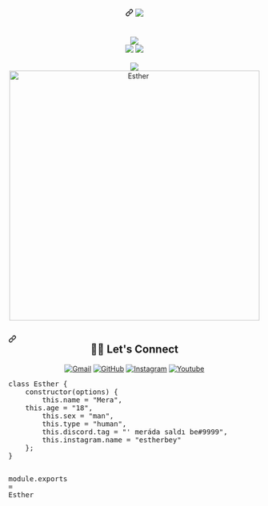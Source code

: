    </div>
    <article class="markdown-body entry-content container-lg f5" itemprop="text"><h1 align="center" dir="auto"><a id="user-content---" class="anchor" aria-hidden="true" href="#--"><svg class="octicon octicon-link" viewBox="0 0 16 16" version="1.1" width="16" height="16" aria-hidden="true"><path fill-rule="evenodd" d="M7.775 3.275a.75.75 0 001.06 1.06l1.25-1.25a2 2 0 112.83 2.83l-2.5 2.5a2 2 0 01-2.83 0 .75.75 0 00-1.06 1.06 3.5 3.5 0 004.95 0l2.5-2.5a3.5 3.5 0 00-4.95-4.95l-1.25 1.25zm-4.69 9.64a2 2 0 010-2.83l2.5-2.5a2 2 0 012.83 0 .75.75 0 001.06-1.06 3.5 3.5 0 00-4.95 0l-2.5 2.5a3.5 3.5 0 004.95 4.95l1.25-1.25a.75.75 0 00-1.06-1.06l-1.25 1.25a2 2 0 01-2.83 0z"></path></svg></a> <a href="https://github.com/EstherBey"><img src="https://camo.githubusercontent.com/975a489dfcd0837faebdecdf9ba3d997a02cedcc7bd0078bc49e0ab1b620e8a2/68747470733a2f2f726561646d652d747970696e672d7376672e6865726f6b756170702e636f6d2f3f6c696e65733d48692b4927616d2b4d7573743b492b6c696b652b636f64696e673b486f772b6172652b796f752b746f6461793f3b49276d2b7072657474792b66696e65" data-canonical-src="https://readme-typing-svg.herokuapp.com/?lines=Hi+I'am+Mera;I+like+coding;How+are+you+today?;I'm+pretty+fine" style="max-width: 100%;"> </a></h1> <br><div align="center" dir="auto"> <a href="https://discord.com/users/914470304179429418" title="Discord Account" rel="nofollow"><img src="https://camo.githubusercontent.com/bc76ccad346855e7270522acaf46812cf514349aed3137cceaa50935adefefd7/68747470733a2f2f6c616e796172642d70726f66696c652d726561646d652e76657263656c2e6170702f6170692f3633383332343835393831383231333338303f69646c654d6573736167653d686525323069732532306c6561726e696e672532306e65772532307468696e67732e2e2e" data-canonical-src="https://lanyard-profile-readme.vercel.app/api/638324859818213380?idleMessage=he%20is%20learning%20new%20things..." style="max-width: 100%;"></a> </div>
<div align="center" dir="auto">
<a href="https://github.com/EstherBey" title="Github Account"><img src="https://camo.githubusercontent.com/65ad890936f64ac52f75fbf23113c362335b4f2c785a1dc05d83c4fae4943628/68747470733a2f2f6b6f6d617265762e636f6d2f67687076632f3f757365726e616d653d6d757374323533" data-canonical-src="https://komarev.com/ghpvc/?username=EstherBey" style="max-width: 100%;"></a>
<a href="https://github.com/EstherBey?tab=followers" title="Github followers"><img src="https://camo.githubusercontent.com/50ecb8be3b655f1d8fb4fc7356bfdc7e52f1f9671e07f6d93dc2af7c3a7fcaa0/68747470733a2f2f696d672e736869656c64732e696f2f6769746875622f666f6c6c6f776572732f6d7573743235332e7376673f7374796c653d736f6369616c266c6162656c3d466f6c6c6f77657273" data-canonical-src="https://img.shields.io/github/followers/EstherBey.svg?style=social&amp;label=Followers" style="max-width: 100%;"></a>
</div>
<br>
<div align="center" dir="auto"><a href="https://github.com/EstherBey" title="Esther Github"><img src="https://camo.githubusercontent.com/e9223990061be1b63a65fdee3a970274405b84e6a7a993d223adf9ab4dbf9dc8/68747470733a2f2f6769746875622d726561646d652d73746174732e76657263656c2e6170702f6170693f757365726e616d653d6d75737432353326636f756e745f707269766174653d747275652673686f775f69636f6e733d747275656c696e655f6865696768743d32312662675f636f6c6f723d302c4543364336432c4646443437392c4646464337392c373346413739267468656d653d677261797768697465" data-canonical-src="https://github-readme-stats.vercel.app/api?username=estherbey&amp;count_private=true&amp;show_icons=trueline_height=21&amp;bg_color=0,EC6C6C,FFD479,FFFC79,73FA79&amp;theme=graywhite" style="max-width: 100%;"></a></div>	 
<div align="center" dir="auto"><a href="https://github.com/EstherBey"><img width="500" src="https://camo.githubusercontent.com/4e2d0d20919417721268e5f153355fc298bed7134373bb1ff5391a631fee6ea6/68747470733a2f2f6769746875622d726561646d652d73746174732e76657263656c2e6170702f6170692f746f702d6c616e67732f3f757365726e616d653d6d75737432353326636f756e745f707269766174653d74727565267468656d653d7261646963616c" alt="Esther" data-canonical-src="https://github-readme-stats.vercel.app/api/top-langs/?username=must253&amp;count_private=true&amp;theme=radical" style="max-width: 100%;"></a></div>
<h2 dir="auto"><a id="user-content--️-lets-connect" class="anchor" aria-hidden="true" href="#-️-lets-connect"><svg class="octicon octicon-link" viewBox="0 0 16 16" version="1.1" width="16" height="16" aria-hidden="true"><path fill-rule="evenodd" d="M7.775 3.275a.75.75 0 001.06 1.06l1.25-1.25a2 2 0 112.83 2.83l-2.5 2.5a2 2 0 01-2.83 0 .75.75 0 00-1.06 1.06 3.5 3.5 0 004.95 0l2.5-2.5a3.5 3.5 0 00-4.95-4.95l-1.25 1.25zm-4.69 9.64a2 2 0 010-2.83l2.5-2.5a2 2 0 012.83 0 .75.75 0 001.06-1.06 3.5 3.5 0 00-4.95 0l-2.5 2.5a3.5 3.5 0 004.95 4.95l1.25-1.25a.75.75 0 00-1.06-1.06l-1.25 1.25a2 2 0 01-2.83 0z"></path></svg></a><div align="center" dir="auto"> <g-emoji class="g-emoji" alias="raising_hand_woman" fallback-src="https://github.githubassets.com/images/icons/emoji/unicode/1f64b-2640.png">🙋&zwj;♀️</g-emoji> Let's Connect</div></h2>
<p align="center" dir="auto">
	<a href="mailto:info@estherwise.org"><img src="https://camo.githubusercontent.com/9734318df1bd17dac8b2a6b4f88684ced60f41394aa38df3c72a0510af8b69a6/68747470733a2f2f696d672e69636f6e73382e636f6d2f627562626c65732f35302f3030303030302f676d61696c2e706e67" alt="Gmail" data-canonical-src="https://img.icons8.com/bubbles/50/000000/gmail.png" style="max-width: 100%;"></a>
	<a href="https://github.com/EstherBey"><img src="https://camo.githubusercontent.com/439d559885a8195d5a91a92f8a72e29767e011b9a15933e26f28a0b551c5706d/68747470733a2f2f696d672e69636f6e73382e636f6d2f627562626c65732f35302f3030303030302f6769746875622e706e67" alt="GitHub" data-canonical-src="https://img.icons8.com/bubbles/50/000000/github.png" style="max-width: 100%;"></a>
	<a href="https://instagram.com/xest.cf" rel="nofollow"><img src="https://camo.githubusercontent.com/006011b1867986aeca5e91558cb03943899ae9c38546b79ca803424c0a0f6ee4/68747470733a2f2f696d672e69636f6e73382e636f6d2f627562626c65732f35302f3030303030302f696e7374616772616d2e706e67" alt="Instagram" data-canonical-src="https://img.icons8.com/bubbles/50/000000/instagram.png" style="max-width: 100%;"></a>
	<a href="https://www.youtube.com/c/EstherWisex" rel="nofollow"><img src="https://camo.githubusercontent.com/88da9ea6b16d699a169878d18020809e6759c31914bfe92647d5b30a254897aa/68747470733a2f2f696d672e69636f6e73382e636f6d2f627562626c65732f35302f3030303030302f796f75747562652e706e67" alt="Youtube" data-canonical-src="https://img.icons8.com/bubbles/50/000000/youtube.png" style="max-width: 100%;"></a>
</p>
<div class="highlight highlight-source-js position-relative overflow-auto"><pre><span class="pl-k">class</span> <span class="pl-v">Esther</span> <span class="pl-kos">{</span>
    <span class="pl-en">constructor</span><span class="pl-kos">(</span><span class="pl-s1">options</span><span class="pl-kos">)</span> <span class="pl-kos">{</span>
        <span class="pl-smi">this</span><span class="pl-kos">.</span><span class="pl-c1">name</span> <span class="pl-c1">=</span> <span class="pl-s">"Mera"</span><span class="pl-kos">,</span>
	<span class="pl-smi">this</span><span class="pl-kos">.</span><span class="pl-c1">age</span> <span class="pl-c1">=</span> <span class="pl-s">"18"</span><span class="pl-kos">,</span>
        <span class="pl-smi">this</span><span class="pl-kos">.</span><span class="pl-c1">sex</span> <span class="pl-c1">=</span> <span class="pl-s">"man"</span><span class="pl-kos">,</span>
        <span class="pl-smi">this</span><span class="pl-kos">.</span><span class="pl-c1">type</span> <span class="pl-c1">=</span> <span class="pl-s">"human"</span><span class="pl-kos">,</span>
        <span class="pl-smi">this</span><span class="pl-kos">.</span><span class="pl-c1">discord</span><span class="pl-kos">.</span><span class="pl-c1">tag</span> <span class="pl-c1">=</span> <span class="pl-s">"' meráda saldı be#9999"</span><span class="pl-kos">,</span>
        <span class="pl-smi">this</span><span class="pl-kos">.</span><span class="pl-c1">instagram</span><span class="pl-kos">.</span><span class="pl-c1">name</span> <span class="pl-c1">=</span> <span class="pl-s">"estherbey"</span> 
    <span class="pl-kos">}</span><span class="pl-kos">;</span>
<span class="pl-kos">}</span>

<span class="pl-smi">module</span><span class="pl-kos">.</span><span class="pl-c1">exports</span> <span class="pl-c1">=</span> <span class="pl-v">Esther</span></pre><div class="zeroclipboard-container position-absolute right-0 top-0">
 
